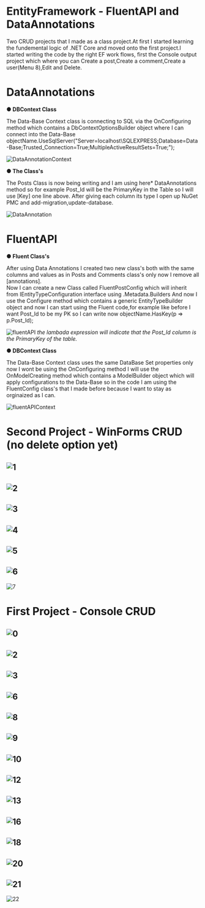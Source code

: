# EntityFramework - FluentAPI and DataAnnotations

Two CRUD projects that I made as a class project.At first I started learning the fundemental logic of .NET Core and moved onto the first project.I started writing the code by the right EF work flows, first the Console output project which where you can Create a post,Create a comment,Create a user(Menu 8),Edit and Delete.

# DataAnnotations
**● DBContext Class**

The Data-Base Context class is connecting to SQL via the OnConfiguring method which contains a DbContextOptionsBuilder object where I can connect into the Data-Base
 objectName.UseSqlServer("Server=localhost\\SQLEXPRESS;Database=Data-Base;Trusted_Connection=True;MultipleActiveResultSets=True;");
 
![DataAnnotationContext](https://user-images.githubusercontent.com/80118008/129154550-5c5d6482-fd82-46fb-87a9-9a07f58d185c.PNG)

**● The Class's**

The Posts Class is now being writing and I am using here* DataAnnotations method so for example Post_Id will be the PrimaryKey in the Table so I will use [Key] one line above.
After giving each column its type I open up NuGet PMC and add-migration,update-database.

![DataAnnotation](https://user-images.githubusercontent.com/80118008/129145704-fb56d844-1d56-463a-a9d7-128f35469433.PNG)

# FluentAPI 
**● Fluent Class's**

After using Data Annotations I created two new class's both with the same columns and values as in Posts and Comments class's only now I remove all [annotations].        
Now I can create a new Class called FluentPostConfig which will inherit from IEntityTypeConfiguration interface using .Metadata.Builders
And now I use the Configure method which contains a generic EntityTypeBuilder object and now I can start using the Fluent code,for example like before I want Post_Id to be my PK so I can write now objectName.HasKey(p => p.Post_Id);

![fluentAPI](https://user-images.githubusercontent.com/80118008/129149864-727efbbc-db4d-49f5-8dde-4750aec7f814.PNG)
*the lambada expression will indicate that the Post_Id column is the PrimaryKey of the table.*

**● DBContext Class**

The Data-Base Context class uses the same DataBase Set properties only now I wont be using the OnConfiguring method I will use the OnModelCreating method which contains a ModelBuilder object which will apply configurations to the Data-Base so in the code I am using the FluentConfig class's that I made before because I want to stay as orginaized as I can.

![fluentAPIContext](https://user-images.githubusercontent.com/80118008/129154580-f79d5831-a01c-4f4b-93d2-e5483fb211b4.PNG)



# Second Project - WinForms CRUD (no delete option yet)

![1](https://user-images.githubusercontent.com/80118008/129155592-6a67e2d9-8ff4-4652-bac0-2619f473ee00.PNG)
-----------------------------------------------------------------------------------------
![2](https://user-images.githubusercontent.com/80118008/129155598-c8baad55-53cf-496f-8bf4-ff1a06eb16c1.PNG)
-----------------------------------------------------------------------------------------
![3](https://user-images.githubusercontent.com/80118008/129155600-eb0956f2-1d45-49c4-bdc1-4b6ff3396f0b.PNG)
-----------------------------------------------------------------------------------------
![4](https://user-images.githubusercontent.com/80118008/129155602-7080e842-a995-4ee4-8def-2ff7178cc066.PNG)
-----------------------------------------------------------------------------------------
![5](https://user-images.githubusercontent.com/80118008/129155604-bdfdcb3f-644f-479c-ac1a-2fb29800440b.png)
-----------------------------------------------------------------------------------------
![6](https://user-images.githubusercontent.com/80118008/129155605-c9935e72-5ac2-4ccb-9c3b-3f211da630f2.png)
-----------------------------------------------------------------------------------------
![7](https://user-images.githubusercontent.com/80118008/129155606-2161873e-62b6-4c24-98c1-c030491e46fb.png)

# First Project - Console CRUD

![0](https://user-images.githubusercontent.com/80118008/129153047-22fb2746-8314-462c-9b62-074893aa3f3e.PNG)
-----------------------------------------------------------------------------------------
![2](https://user-images.githubusercontent.com/80118008/129153049-e288d559-6d50-4cbc-ba5d-0c0c9137cebb.PNG)
-----------------------------------------------------------------------------------------
![3](https://user-images.githubusercontent.com/80118008/129153051-a4e714df-776d-4092-b603-95d15e7093d2.PNG)
-----------------------------------------------------------------------------------------
![6](https://user-images.githubusercontent.com/80118008/129153052-2b52ffb8-d898-4f72-ac59-358c0e3274d5.PNG)
-----------------------------------------------------------------------------------------
![8](https://user-images.githubusercontent.com/80118008/129153055-11791e8d-e40b-425c-8219-7a8f338ac847.PNG)
-----------------------------------------------------------------------------------------
![9](https://user-images.githubusercontent.com/80118008/129153056-0965d5dd-4251-4746-8f2e-f79ec02959fd.PNG)
-----------------------------------------------------------------------------------------
![10](https://user-images.githubusercontent.com/80118008/129153058-1117a2a4-2ef9-4bbc-abf6-84dc4467614c.PNG)
-----------------------------------------------------------------------------------------
![12](https://user-images.githubusercontent.com/80118008/129153060-d115601f-213d-4abe-9246-6ee96e1181f6.PNG)
-----------------------------------------------------------------------------------------
![13](https://user-images.githubusercontent.com/80118008/129153061-9605a58c-726f-4dcc-80d1-57e7836ac757.PNG)
-----------------------------------------------------------------------------------------
![16](https://user-images.githubusercontent.com/80118008/129153062-b58735f3-8e73-40ef-9615-e0cd808ae020.PNG)
-----------------------------------------------------------------------------------------
![18](https://user-images.githubusercontent.com/80118008/129153063-5ecbf1ca-ad12-48de-bf5e-adaca0eafac4.PNG)
-----------------------------------------------------------------------------------------
![20](https://user-images.githubusercontent.com/80118008/129153064-9a8439a7-8854-4417-80af-bfe36f5d64a4.PNG)
-----------------------------------------------------------------------------------------
![21](https://user-images.githubusercontent.com/80118008/129153067-4bc0d63e-5079-406b-9e27-44964420cf5a.PNG)
-----------------------------------------------------------------------------------------
![22](https://user-images.githubusercontent.com/80118008/129153068-e6f05090-017c-4b2d-a260-2cea350a19ea.PNG)
